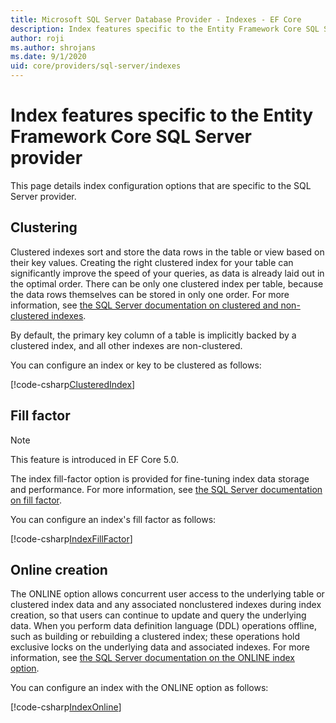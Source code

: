 ```yaml
---
title: Microsoft SQL Server Database Provider - Indexes - EF Core
description: Index features specific to the Entity Framework Core SQL Server provider
author: roji
ms.author: shrojans
ms.date: 9/1/2020
uid: core/providers/sql-server/indexes
---
```

# Index features specific to the Entity Framework Core SQL Server provider

This page details index configuration options that are specific to the SQL Server provider.

## Clustering

Clustered indexes sort and store the data rows in the table or view based on their key values. Creating the right clustered index for your table can significantly improve the speed of your queries, as data is already laid out in the optimal order. There can be only one clustered index per table, because the data rows themselves can be stored in only one order. For more information, see [the SQL Server documentation on clustered and non-clustered indexes](https://docs.microsoft.com/sql/relational-databases/indexes/clustered-and-nonclustered-indexes-described).

By default, the primary key column of a table is implicitly backed by a clustered index, and all other indexes are non-clustered.

You can configure an index or key to be clustered as follows:

[!code-csharp[ClusteredIndex](../../../../samples/core/SqlServer/Indexes/ClusteredIndexContext.cs?name=ClusteredIndex)]

## Fill factor

> [!NOTE]
> This feature is introduced in EF Core 5.0.

The index fill-factor option is provided for fine-tuning index data storage and performance. For more information, see [the SQL Server documentation on fill factor](https://docs.microsoft.com/sql/relational-databases/indexes/specify-fill-factor-for-an-index).

You can configure an index's fill factor as follows:

[!code-csharp[IndexFillFactor](../../../../samples/core/SqlServer/Indexes/IndexFillFactorContext.cs?name=IndexFillFactor)]

## Online creation

The ONLINE option allows concurrent user access to the underlying table or clustered index data and any associated nonclustered indexes during index creation, so that users can continue to update and query the underlying data. When you perform data definition language (DDL) operations offline, such as building or rebuilding a clustered index; these operations hold exclusive locks on the underlying data and associated indexes. For more information, see [the SQL Server documentation on the ONLINE index option](https://docs.microsoft.com/sql/relational-databases/indexes/perform-index-operations-online).

You can configure an index with the ONLINE option as follows:

[!code-csharp[IndexOnline](../../../../samples/core/SqlServer/Indexes/IndexOnlineContext.cs?name=IndexOnline)]
